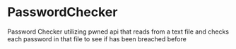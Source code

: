 # PasswordChecker
Password Checker utilizing pwned api that reads from a text file and checks each password in that file to see if has been breached before
